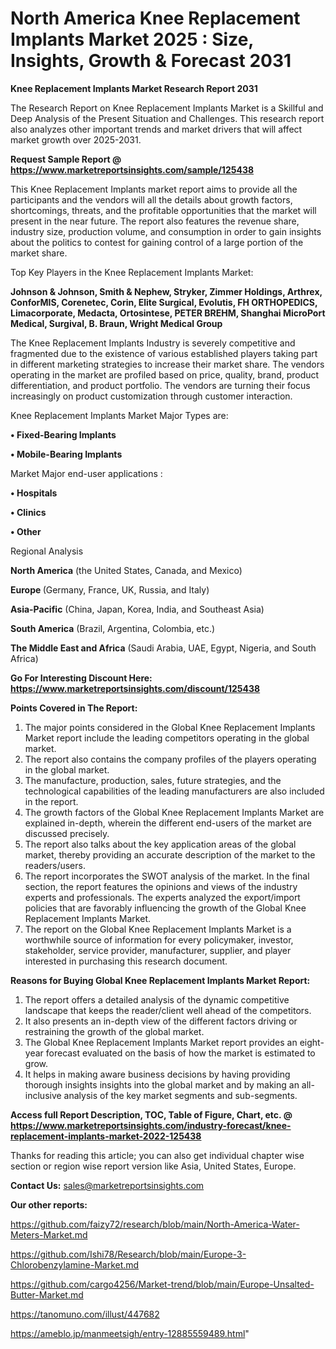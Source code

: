 # North America Knee Replacement Implants Market 2025 : Size, Insights, Growth & Forecast 2031

<strong>Knee Replacement Implants Market Research Report 2031</strong>

The Research Report on Knee Replacement Implants Market is a Skillful and Deep Analysis of the Present Situation and Challenges. This research report also analyzes other important trends and market drivers that will affect market growth over 2025-2031.

<strong>Request Sample Report @ <a href=https://www.marketreportsinsights.com/sample/125438>https://www.marketreportsinsights.com/sample/125438</a></strong>

This Knee Replacement Implants market report aims to provide all the participants and the vendors will all the details about growth factors, shortcomings, threats, and the profitable opportunities that the market will present in the near future. The report also features the revenue share, industry size, production volume, and consumption in order to gain insights about the politics to contest for gaining control of a large portion of the market share.

Top Key Players in the Knee Replacement Implants Market:

<strong>Johnson & Johnson, Smith & Nephew, Stryker, Zimmer Holdings, Arthrex, ConforMIS, Corenetec, Corin, Elite Surgical, Evolutis, FH ORTHOPEDICS, Limacorporate, Medacta, Ortosintese, PETER BREHM, Shanghai MicroPort Medical, Surgival, B. Braun, Wright Medical Group</strong>

The Knee Replacement Implants Industry is severely competitive and fragmented due to the existence of various established players taking part in different marketing strategies to increase their market share. The vendors operating in the market are profiled based on price, quality, brand, product differentiation, and product portfolio. The vendors are turning their focus increasingly on product customization through customer interaction.

Knee Replacement Implants Market Major Types are:

<strong>• Fixed-Bearing Implants

• Mobile-Bearing Implants</strong>

Market Major end-user applications :

<strong>• Hospitals

• Clinics

• Other</strong>

Regional Analysis

</u><strong><b>North America</b></strong> (the United States, Canada, and Mexico)

<strong><b>Europe </b></strong>(Germany, France, UK, Russia, and Italy)

<strong><b>Asia-Pacific</b></strong> (China, Japan, Korea, India, and Southeast Asia)

<strong><b>South America</b></strong> (Brazil, Argentina, Colombia, etc.)

<strong><b>The Middle East and Africa</b></strong> (Saudi Arabia, UAE, Egypt, Nigeria, and South Africa)

<strong>Go For Interesting Discount Here: <a href=https://www.marketreportsinsights.com/discount/125438>https://www.marketreportsinsights.com/discount/125438</a></strong>

<strong>Points Covered in The Report:</strong>
<ol>
  <li>The major points considered in the Global Knee Replacement Implants Market report include the leading competitors operating in the global market.</li>
  <li>The report also contains the company profiles of the players operating in the global market.</li>
  <li>The manufacture, production, sales, future strategies, and the technological capabilities of the leading manufacturers are also included in the report.</li>
  <li>The growth factors of the Global Knee Replacement Implants Market are explained in-depth, wherein the different end-users of the market are discussed precisely.</li>
  <li>The report also talks about the key application areas of the global market, thereby providing an accurate description of the market to the readers/users.</li>
  <li>The report incorporates the SWOT analysis of the market. In the final section, the report features the opinions and views of the industry experts and professionals. The experts analyzed the export/import policies that are favorably influencing the growth of the Global Knee Replacement Implants Market.</li>
  <li>The report on the Global Knee Replacement Implants Market is a worthwhile source of information for every policymaker, investor, stakeholder, service provider, manufacturer, supplier, and player interested in purchasing this research document.</li>
</ol>
<strong>Reasons for Buying Global Knee Replacement Implants Market Report:</strong>

<ol>
  <li>The report offers a detailed analysis of the dynamic competitive landscape that keeps the reader/client well ahead of the competitors.</li>
  <li>It also presents an in-depth view of the different factors driving or restraining the growth of the global market.</li>
  <li>The Global Knee Replacement Implants Market report provides an eight-year forecast evaluated on the basis of how the market is estimated to grow.</li>
  <li>It helps in making aware business decisions by having providing thorough insights insights into the global market and by making an all-inclusive analysis of the key market segments and sub-segments.</li>
</ol>
<strong>Access full Report Description, TOC, Table of Figure, Chart, etc. @ <a href=https://www.marketreportsinsights.com/industry-forecast/knee-replacement-implants-market-2022-125438>https://www.marketreportsinsights.com/industry-forecast/knee-replacement-implants-market-2022-125438</a></strong>


Thanks for reading this article; you can also get individual chapter wise section or region wise report version like Asia, United States, Europe.

<strong>Contact Us:</strong>
sales@marketreportsinsights.com

<strong>Our other reports:</strong>

<a href=https://github.com/faizy72/research/blob/main/North-America-Water-Meters-Market.md>https://github.com/faizy72/research/blob/main/North-America-Water-Meters-Market.md</a>

<a href=https://github.com/Ishi78/Research/blob/main/Europe-3-Chlorobenzylamine-Market.md>https://github.com/Ishi78/Research/blob/main/Europe-3-Chlorobenzylamine-Market.md</a>

<a href=https://github.com/cargo4256/Market-trend/blob/main/Europe-Unsalted-Butter-Market.md>https://github.com/cargo4256/Market-trend/blob/main/Europe-Unsalted-Butter-Market.md</a>

<a href=https://tanomuno.com/illust/447682>https://tanomuno.com/illust/447682</a>

<a href=https://ameblo.jp/manmeetsigh/entry-12885559489.html>https://ameblo.jp/manmeetsigh/entry-12885559489.html</a>"
